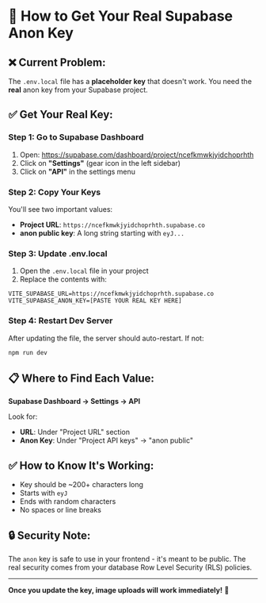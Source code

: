 # 🔑 How to Get Your Real Supabase Anon Key

## ❌ Current Problem:
The `.env.local` file has a **placeholder key** that doesn't work. You need the **real** anon key from your Supabase project.

## ✅ Get Your Real Key:

### Step 1: Go to Supabase Dashboard
1. Open: https://supabase.com/dashboard/project/ncefkmwkjyidchoprhth
2. Click on **"Settings"** (gear icon in the left sidebar)
3. Click on **"API"** in the settings menu

### Step 2: Copy Your Keys
You'll see two important values:
- **Project URL**: `https://ncefkmwkjyidchoprhth.supabase.co`
- **anon public key**: A long string starting with `eyJ...`

### Step 3: Update .env.local
1. Open the `.env.local` file in your project
2. Replace the contents with:
```
VITE_SUPABASE_URL=https://ncefkmwkjyidchoprhth.supabase.co
VITE_SUPABASE_ANON_KEY=[PASTE YOUR REAL KEY HERE]
```

### Step 4: Restart Dev Server
After updating the file, the server should auto-restart. If not:
```bash
npm run dev
```

## 📋 Where to Find Each Value:

**Supabase Dashboard → Settings → API**

Look for:
- **URL**: Under "Project URL" section
- **Anon Key**: Under "Project API keys" → "anon public"

## ✅ How to Know It's Working:
- Key should be ~200+ characters long
- Starts with `eyJ`
- Ends with random characters
- No spaces or line breaks

## 🔒 Security Note:
The `anon` key is safe to use in your frontend - it's meant to be public. The real security comes from your database Row Level Security (RLS) policies.

---

**Once you update the key, image uploads will work immediately!** 🚀
